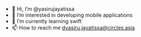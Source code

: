 - 👋 Hi, I’m @yasirujayatissa
- 👀 I’m interested in developing mobile applications
- 🌱 I’m currently learning swift
- 📫 How to reach me dyasiru.jayatissa@circles.asia

<!---
yasirujayatissa/yasirujayatissa is a ✨ special ✨ repository because its `README.md` (this file) appears on your GitHub profile.
You can click the Preview link to take a look at your changes.
--->
